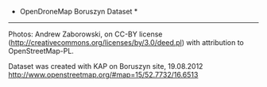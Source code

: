 * OpenDroneMap Boruszyn Dataset *

---

Photos: Andrew Zaborowski, on CC-BY license (http://creativecommons.org/licenses/by/3.0/deed.pl) with attribution to OpenStreetMap-PL.

Dataset was created with KAP on Boruszyn site, 19.08.2012 
http://www.openstreetmap.org/#map=15/52.7732/16.6513



